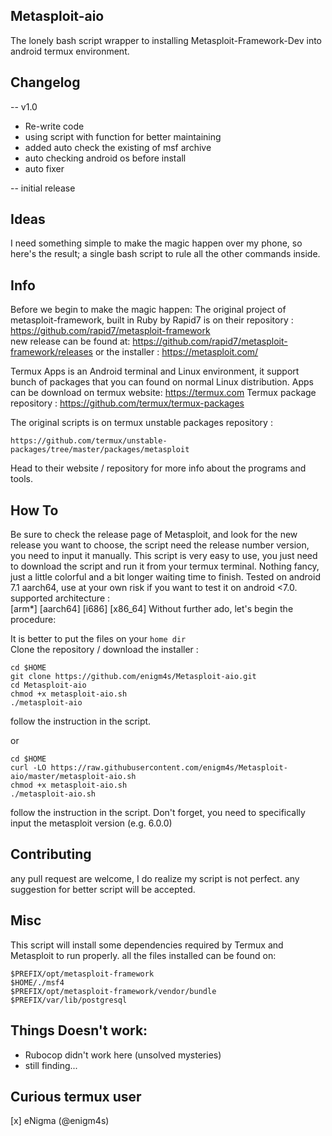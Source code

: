 ## Metasploit-aio
The lonely bash script wrapper to installing Metasploit-Framework-Dev into android termux environment.

## Changelog

-- v1.0
   - Re-write code
   - using script with function for better maintaining
   - added auto check the existing of msf archive
   - auto checking android os before install
   - auto fixer

-- initial release

## Ideas
I need something simple to make the magic happen over my phone, so here's the result; a single bash script to rule all the other commands inside.

## Info
Before we begin to make the magic happen:
The original project of metasploit-framework, built in Ruby by Rapid7 is on their repository :</br>
https://github.com/rapid7/metasploit-framework</br>
new release can be found at:
https://github.com/rapid7/metasploit-framework/releases
or the installer :
https://metasploit.com/

Termux Apps is an Android terminal and Linux environment, it support bunch of packages that you can found on normal Linux distribution.
Apps can be download on termux website:
https://termux.com
Termux package repository :
https://github.com/termux/termux-packages

The original scripts is on termux unstable packages repository :
```
https://github.com/termux/unstable-packages/tree/master/packages/metasploit
```
Head to their website / repository for more info about the programs and tools.

## How To
Be sure to check the release page of Metasploit, and look for the new release you want to choose,
the script need the release number version, you need to input it manually.
This script is very easy to use, you just need to download the script and run it from your termux terminal.
Nothing fancy, just a little colorful and a bit longer waiting time to finish.
Tested on android 7.1 aarch64, use at your own risk if you want to test it on android <7.0.
supported architecture :</br>
[arm*] [aarch64] [i686] [x86_64]
Without further ado, let's begin the procedure:

It is better to put the files on your `home dir` </br>
Clone the repository / download the installer :
```
cd $HOME
git clone https://github.com/enigm4s/Metasploit-aio.git
cd Metasploit-aio
chmod +x metasploit-aio.sh
./metasploit-aio
```
follow the instruction in the script.

or
```
cd $HOME
curl -LO https://raw.githubusercontent.com/enigm4s/Metasploit-aio/master/metasploit-aio.sh
chmod +x metasploit-aio.sh
./metasploit-aio.sh
```
follow the instruction in the script.
Don't forget, you need to specifically input the metasploit version (e.g. 6.0.0)

## Contributing
any pull request are welcome, I do realize my script is not perfect. any suggestion for better script will be accepted.

## Misc
This script will install some dependencies required by Termux and Metasploit to run properly.
all the files installed can be found on:
```
$PREFIX/opt/metasploit-framework
$HOME/./msf4
$PREFIX/opt/metasploit-framework/vendor/bundle
$PREFIX/var/lib/postgresql
```

## Things Doesn't work:
- Rubocop didn't work here (unsolved mysteries)
- still finding...

## Curious termux user
[x] eNigma (@enigm4s)
